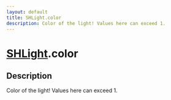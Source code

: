 ```yaml
---
layout: default
title: SHLight.color
description: Color of the light! Values here can exceed 1.
---
```

# [SHLight]({{site.url}}/Pages/Reference/SHLight.html).color

## Description
Color of the light! Values here can exceed 1.

